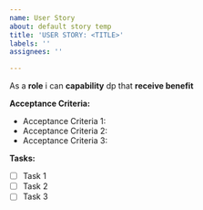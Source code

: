```yaml
---
name: User Story
about: default story temp
title: 'USER STORY: <TITLE>'
labels: ''
assignees: ''

---
```


As a **role** i can **capability** dp that **receive benefit**

**Acceptance Criteria:**

- Acceptance Criteria 1:
- Acceptance Criteria 2:
- Acceptance Criteria 3:

**Tasks:**

- [ ] Task 1
- [ ] Task 2
- [ ] Task 3
